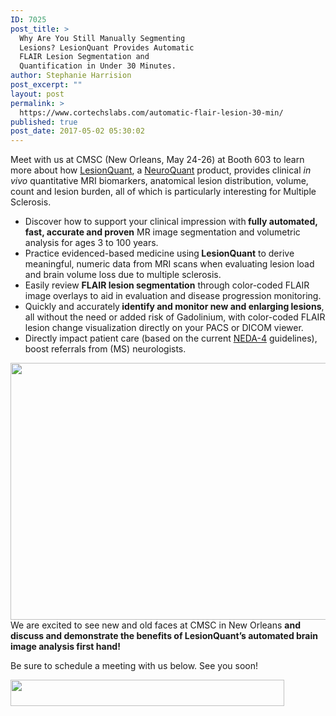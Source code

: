 ```yaml
---
ID: 7025
post_title: >
  Why Are You Still Manually Segmenting
  Lesions? LesionQuant Provides Automatic
  FLAIR Lesion Segmentation and
  Quantification in Under 30 Minutes.
author: Stephanie Harrision
post_excerpt: ""
layout: post
permalink: >
  https://www.cortechslabs.com/automatic-flair-lesion-30-min/
published: true
post_date: 2017-05-02 05:30:02
---
```

Meet with us at CMSC (New Orleans, May 24-26) at Booth 603 to learn more about how <a href="http://www.cortechslabs.com/lesionquant">LesionQuant</a>, a <a href="http://www.cortechslabs.com/neuroquant">NeuroQuant</a> product, provides clinical <em>in vivo</em> quantitative MRI biomarkers, anatomical lesion distribution, volume, count and lesion burden, all of which is particularly interesting for Multiple Sclerosis.
<ul>
 	<li>Discover how to support your clinical impression with<strong> fully automated, fast, accurate and proven</strong> MR image segmentation and volumetric analysis for ages 3 to 100 years.</li>
 	<li>Practice evidenced-based medicine using<strong> LesionQuant</strong> to derive meaningful, numeric data from MRI scans when evaluating lesion load and brain volume loss due to multiple sclerosis.</li>
 	<li>Easily review <strong>FLAIR lesion segmentation</strong> through color-coded FLAIR image overlays to aid in evaluation and disease progression monitoring.</li>
 	<li>Quickly and accurately<strong> identify and monitor new and enlarging lesions</strong>, all without the need or added risk of Gadolinium, with color-coded FLAIR lesion change visualization directly on your PACS or DICOM viewer.</li>
 	<li>Directly impact patient care (based on the current <a href="https://www.ncbi.nlm.nih.gov/pubmed/26585439">NEDA-4</a> guidelines), boost referrals from (MS) neurologists.<strong> </strong></li>
</ul>
<strong> <a href="https://www.cortechslabs.com/wp-content/uploads/2017/05/LQ-on-computer.png"><img class="aligncenter size-full wp-image-7026" src="https://www.cortechslabs.com/wp-content/uploads/2017/05/LQ-on-computer.png" alt="" width="525" height="411" /></a></strong>We are excited to see new and old faces at CMSC in New Orleans <strong>and discuss and demonstrate the benefits of LesionQuant’s automated brain image analysis first hand! </strong>

Be sure to schedule a meeting with us below. See you soon!

<a href="https://www.cortechslabs.com/contact/" target="_blank" rel="noopener noreferrer"><img class="aligncenter wp-image-6746" src="https://www.cortechslabs.com/wp-content/uploads/2017/03/Schedule-a-meeting.png" alt="" width="438" height="42" /></a>
